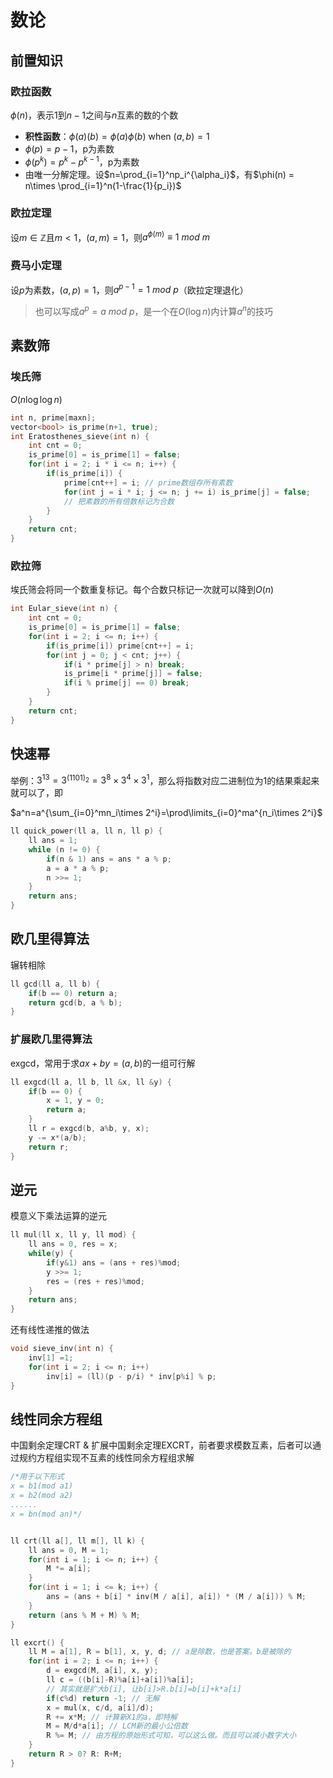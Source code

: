 # 数论

## 前置知识

### 欧拉函数

$\phi(n)$，表示$1$到$n-1$之间与$n$互素的数的个数

-   **积性函数**：$\phi(a)(b)=\phi(a)\phi(b)$ when $(a, b) = 1$
-   $\phi(p) = p - 1$，p为素数
-   $\phi(p^k) = p^k - p^{k-1}$，p为素数
-   由唯一分解定理。设$n=\prod_{i=1}^np_i^{\alpha_i}$，有$\phi(n) = n\times \prod_{i=1}^n(1-\frac{1}{p_i})$

### 欧拉定理

设$m \in \mathbb{Z}$且$m<1$，$(a, m)=1$，则$a^{\phi(m)}\equiv 1\ mod\ m$

### 费马小定理

设$p$为素数，$(a, p)=1$，则$a^{p-1}=1\ mod\ p$（欧拉定理退化）

>   也可以写成$a^{p}=a\ mod\ p$，是一个在$O(\log n)$内计算$a^n$的技巧

## 素数筛

### 埃氏筛

$O(n\log \log n)$

```c++
int n, prime[maxn];
vector<bool> is_prime(n+1, true);
int Eratosthenes_sieve(int n) {
    int cnt = 0;
    is_prime[0] = is_prime[1] = false;
    for(int i = 2; i * i <= n; i++) {
        if(is_prime[i]) {
            prime[cnt++] = i; // prime数组存所有素数
            for(int j = i * i; j <= n; j += i) is_prime[j] = false;
            // 把素数的所有倍数标记为合数
        }
    }
    return cnt;
}
```

### 欧拉筛

埃氏筛会将同一个数重复标记。每个合数只标记一次就可以降到$O(n)$

```c++
int Eular_sieve(int n) {
    int cnt = 0;
    is_prime[0] = is_prime[1] = false;
    for(int i = 2; i <= n; i++) {
        if(is_prime[i]) prime[cnt++] = i;
        for(int j = 0; j < cnt; j++) {
            if(i * prime[j] > n) break;
            is_prime[i * prime[j]] = false;
            if(i % prime[j] == 0) break;
        }
    }
    return cnt;
}
```

## 快速幂

举例：$3^{13}=3^{(1101)_2}=3^8\times 3^4\times 3^1$，那么将指数对应二进制位为1的结果乘起来就可以了，即

$a^n=a^{\sum_{i=0}^mn_i\times 2^i}=\prod\limits_{i=0}^ma^{n_i\times 2^i}$

```c++
ll quick_power(ll a, ll n, ll p) {
    ll ans = 1;
    while (n != 0) {
        if(n & 1) ans = ans * a % p;
        a = a * a % p;
        n >>= 1;
    }
    return ans;
}
```

## 欧几里得算法

辗转相除

```c++
ll gcd(ll a, ll b) {
    if(b == 0) return a;
    return gcd(b, a % b);
}
```

### 扩展欧几里得算法

exgcd，常用于求$ax+by=(a, b)$的一组可行解

```c++
ll exgcd(ll a, ll b, ll &x, ll &y) {
    if(b == 0) {
        x = 1, y = 0;
        return a;
    }
    ll r = exgcd(b, a%b, y, x);
    y -= x*(a/b);
    return r;
}
```

## 逆元

模意义下乘法运算的逆元

```c++
ll mul(ll x, ll y, ll mod) {
	ll ans = 0, res = x;
	while(y) {
		if(y&1) ans = (ans + res)%mod;
		y >>= 1;
		res = (res + res)%mod;
	} 
	return ans;
}
```

还有线性递推的做法

```c++
void sieve_inv(int n) {
    inv[1] =1;
    for(int i = 2; i <= n; i++)
        inv[i] = (ll)(p - p/i) * inv[p%i] % p;
}
```

## 线性同余方程组

中国剩余定理CRT & 扩展中国剩余定理EXCRT，前者要求模数互素，后者可以通过规约方程组实现不互素的线性同余方程组求解

```c++
/*用于以下形式 
x = b1(mod a1)
x = b2(mod a2)
......
x = bn(mod an)*/


ll crt(ll a[], ll m[], ll k) {
    ll ans = 0, M = 1;
    for(int i = 1; i <= n; i++) {
        M *= a[i];
    }
    for(int i = 1; i <= k; i++) {
        ans = (ans + b[i] * inv(M / a[i], a[i]) * (M / a[i])) % M;
    }
    return (ans % M + M) % M;
}

ll excrt() {
	ll M = a[1], R = b[1], x, y, d; // a是除数，也是答案。b是被除的 
	for(int i = 2; i <= n; i++) {
		d = exgcd(M, a[i], x, y);
		ll c = ((b[i]-R)%a[i]+a[i])%a[i];
        // 其实就是扩大b[i], 让b[i]>R.b[i]=b[i]+k*a[i] 
		if(c%d) return -1; // 无解  
		x = mul(x, c/d, a[i]/d);
		R += x*M; // 计算新X1的a，即特解 
		M = M/d*a[i]; // LCM新的最小公倍数 
		R %= M; // 由方程的原始形式可知，可以这么做。而且可以减小数字大小 
	}
	return R > 0? R: R+M;
}
```

